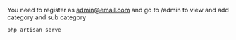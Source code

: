 You need to register as admin@email.com and go to /admin to view and add category and sub category

```
php artisan serve
```
